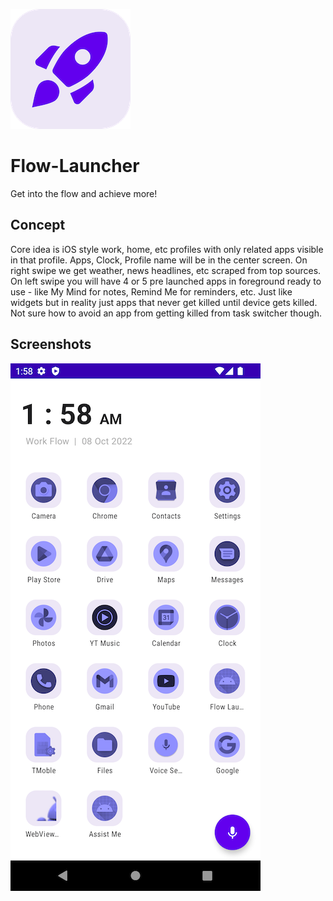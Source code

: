 ![alt text](https://github.com/Singularity-Coder/Flow-Launcher/blob/main/assets/logo192.png)
# Flow-Launcher
Get into the flow and achieve more!

## Concept
Core idea is iOS style work, home, etc profiles with only related apps visible in that profile. Apps, Clock, Profile name will be in the center screen. On right swipe we get weather, news headlines, etc scraped from top sources. On left swipe you will have 4 or 5 pre launched apps in foreground ready to use - like My Mind for notes, Remind Me for reminders, etc. Just like widgets but in reality just apps that never get killed until device gets killed. Not sure how to avoid an app from getting killed from task switcher though.

## Screenshots
![alt text](https://github.com/Singularity-Coder/Flow-Launcher/blob/main/assets/ss1.png)